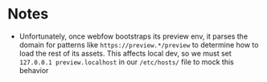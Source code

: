 # Notes

- Unfortunately, once webfow bootstraps its preview env, it parses the domain for patterns like `https://preview.*/preview` to determine how to load the rest of its assets.
This affects local dev, so we must set `127.0.0.1 preview.localhost` in our `/etc/hosts/` file to mock this behavior
